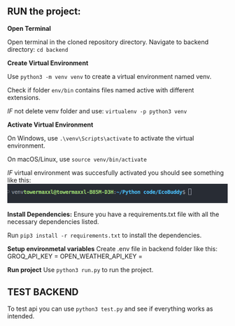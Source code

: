 ## RUN the project:

**Open Terminal** 

Open terminal in the cloned repository directory. 
Navigate to backend directory: `cd backend`

**Create Virtual Environment**

Use `python3 -m venv venv` to  create a virtual environment named venv.

Check if folder `env/bin` contains files named active with different extensions.

*IF* not delete venv folder and use: `virtualenv -p python3 venv`

**Activate Virtual Environment**
                
On Windows, use `.\venv\Scripts\activate` to activate the virtual environment.

On macOS/Linux, use `source venv/bin/activate`

*IF* virtual environment was succesfully activated you should see something like this:
![Alt text](images/venv_img.png)

**Install Dependencies:**
Ensure you have a requirements.txt file with all the necessary dependencies listed.

Run `pip3 install -r requirements.txt` to install the dependencies.

**Setup environmetal variables**
Create .env file in backend folder like this:
GROQ_API_KEY = <groq api key>
OPEN_WEATHER_API_KEY = <open weather api key>

**Run project**
Use `python3 run.py` to run the project.


## TEST BACKEND
To test api you can use `python3 test.py` and see if everything works as intended.


